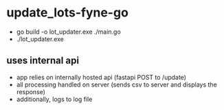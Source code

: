 # update_lots-fyne-go
- go build -o lot_updater.exe ./main.go  
- ./lot_updater.exe  

## uses internal api
- app relies on internally hosted api (fastapi POST to /update)  
- all processing handled on server (sends csv to server and displays the response)  
- additionally, logs to log file
